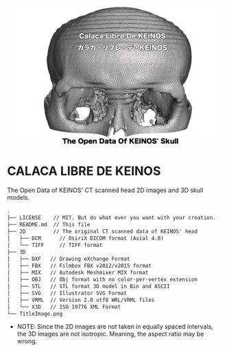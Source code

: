 ![Calaca Libre De KEINOS](TitleImage.png)

# CALACA LIBRE DE KEINOS

The Open Data of KEINOS' CT scanned head 2D images and 3D skull models.

```text
.
├── LICENSE    // MIT. But do what ever you want with your creation.
├── README.md  // This file
├── 2D         // The original CT scanned data of KEINOS' head
│   ├── DCM      // OsiriX DICOM format (Axial 4.0)
│   └── TIFF     // TIFF format
├── 3D
│   ├── DXF   // Drawing eXchange Format
│   ├── FBX   // Filmbox FBX v2012/v2015 format
│   ├── MIX   // Autodesk Meshmixer MIX format
│   ├── OBJ   // Obj format with no color-per-vertex extension
│   ├── STL   // STL format 3D model in Bin and ASCII
│   ├── SVG   // Illustrator SVG Format
│   ├── VRML  // Version 2.0 utf8 WRL/VRML files
│   └── X3D   // ISO 19776 XML Format
└── TitleImage.png
```

- NOTE: Since the 2D images are not taken in equally spaced intervals, the 3D images are not isotropic. Meaning, the aspect ratio may be wrong.